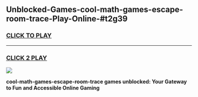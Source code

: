
## Unblocked-Games-cool-math-games-escape-room-trace-Play-Online-#t2g39
<h3>
<a href="https://premium.freeplayer.one?title=cool-math-games-escape-room-trace&ref=24F">CLICK TO PLAY</a></h3>
<hr>

<h3>
<a href="https://premium.freeplayer.one?title=cool-math-games-escape-room-trace&ref=24F">CLICK 2 PLAY</a>
  
</h3>

<a href="https://premium.freeplayer.one?title=cool-math-games-escape-room-trace&ref=24F/"><img src="https://clearcache.store/games.png"></a>


**cool-math-games-escape-room-trace games unblocked: Your Gateway to Fun and Accessible Online Gaming**
